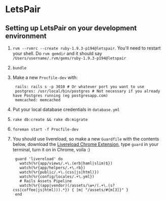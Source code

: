 LetsPair
====

Setting up LetsPair on your development environment
----
1. `rvm --rvmrc --create ruby-1.9.3-p194@letspair`. You'll need to restart your shell. Do `rvm gemdir` and it should say `/Users/username/.rvm/gems/ruby-1.9.3-p194@letspair`
2. `bundle`
3. Make a new `Procfile-dev` with:

        rails: rails s -p 3010 # Or whatever port you want to use
        postgres: /usr/local/bin/postgres # Not necessary if you already have Postgres running (eg postgresapp.com)
        memcached: memcached

4. Put your local database credentials in `database.yml`
5. `rake db:create && rake db:migrate`
6. `foreman start -f Procfile-dev`
7. You should use livereload, so make a new `Guardfile` with the contents below, download the [Livereload Chrome Extension](https://chrome.google.com/webstore/detail/livereload/jnihajbhpnppcggbcgedagnkighmdlei), type `guard` in your terminal, turn it on in Chrome, voila :)

        guard 'livereload' do
          watch(%r{app/views/.+\.(erb|haml|slim)$})
          watch(%r{app/helpers/.+\.rb})
          watch(%r{public/.+\.(css|js|html)})
          watch(%r{config/locales/.+\.yml})
          # Rails Assets Pipeline
          watch(%r{(app|vendor)(/assets/\w+/(.+\.(s?css|coffee|js|html))).*}) { |m| "/assets/#{m[3]}" }
        end
